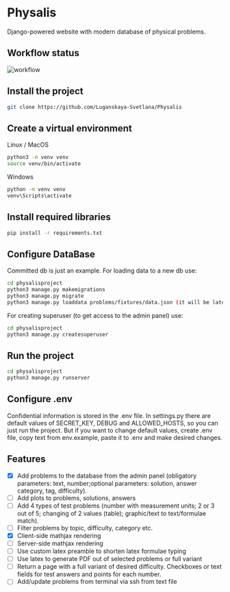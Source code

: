 # Physalis
Django-powered website with modern database of physical problems. 

## Workflow status
![workflow](https://github.com/Luganskaya-Svetlana/Physalis/actions/workflows/python-package.yml/badge.svg)

## Install the project
```bash 
git clone https://github.com/Luganskaya-Svetlana/Physalis
```

## Create a virtual environment
Linux / MacOS

```bash
python3 -m venv venv
source venv/bin/activate
```

Windows

```bash
python -m venv venv
venv\Scripts\activate
```

## Install required libraries
```bash
pip install -r requirements.txt
```

## Configure DataBase
Committed db is just an example. 
For loading data to a new db use:
```bash
cd physalisproject
python3 manage.py makemigrations
python3 manage.py migrate
python3 manage.py loaddata problems/fixtures/data.json (it will be later)
```
For creating superuser (to get access to the admin panel) use:
```bash
cd physalisproject
python3 manage.py createsuperuser
```

## Run the project 
```bash
cd physalisproject
python3 manage.py runserver
```

## Configure .env
Confidential information is stored in the .env file.
In settings.py there are default values of SECRET_KEY, DEBUG and ALLOWED_HOSTS, so you can just run the project. But if you want to change default values, create .env file, copy text from env.example, paste it to .env and make desired changes.

## Features
- [x] Add problems to the database from the admin panel (obligatory parameters: text, number;optional parameters: solution, answer category, tag, difficulty).
- [ ] Add plots to problems, solutions, answers
- [ ] Add 4 types of test problems (number with measurement units; 2 or 3 out of 5; changing of 2 values (table); graphic/text to text/formulae match).
- [ ] Filter problems by topic, difficulty, category etc.
- [x] Client-side mathjax rendering
- [ ] Server-side mathjax rendering
- [ ] Use custom latex preamble to shorten latex formulae typing
- [ ] Use latex to generate PDF out of selected problems or full variant
- [ ] Return a page with a full variant of desired difficulty. Checkboxes or text fields for test answers and points for each number.
- [ ] Add/update problems from terminal via ssh from text file
